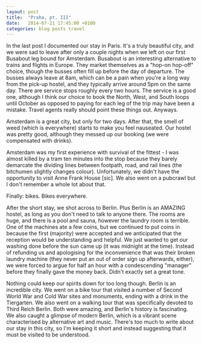 ```yaml
---
layout: post
title:  "Praha, pt. III"
date:   2014-07-21 17:45:00 +0100
categories: blog posts travel
---
```


In the last post I documented our stay in Paris. It's a truly beautiful city, and we were sad to leave after only a couple nights when we left on our first Busabout leg bound for Amsterdam. Busabout is an interesting alternative to trains and flights in Europe. They market themselves as a "hop-on hop-off" choice, though the busses often fill up before the day of departure. The busses always leave at 8am, which can be a pain when you're a long way from the pick-up hostel, and they typically arrive around 5pm on the same day. There are service stops roughly every two hours. The service is a good one, although I think our choice to book the North, West, and South loops until October as opposed to paying for each leg of the trip may have been a mistake. Travel agents really should point these things out. Anyways.

Amsterdam is a great city, but only for two days. After that, the smell of weed (which is everywhere) starts to make you feel nauseated. Our hostel was pretty good, although they messed up our booking (we were compensated with drinks). 

Amsterdam was my first experience with survival of the fittest - I was almost killed by a tram ten minutes into the stop because they barely demarcate the dividing lines between footpath, road, and rail lines (the bitchumen slightly changes colour). Unfortunately, we didn't have the opportunity to visit Anne Frank House [sic]. We also went on a pubcrawl but I don't remember a whole lot about that.

Finally: bikes. Bikes everywhere.

After the short stay, we shot across to Berlin. Plus Berlin is an AMAZING hostel, as long as you don't need to talk to anyone there. The rooms are huge, and there is a pool and sauna, however the laundry room is terrible. One of the machines ate a few coins, but we continued to put coins in because the first (majority) were accepted and we anticipated that the reception would be understanding and helpful. We just wanted to get our washing done before the sun came up (it was midnight at the time). Instead of refunding us and apologising for the inconvenience that was their broken laundry machine (they never put an out of order sign up afterwards, either), we were forced to argue for half an hour with a condescending "manager" before they finally gave the money back. Didn't exactly set a great tone.

Nothing could keep our spirits down for too long though. Berlin is an incredible city. We went on a bike tour that visited a number of Second World War and Cold War sites and monuments, ending with a drink in the Tiergarten. We also went on a walking tour that was specifically devoted to Third Reich Berlin. Both were amazing, and Berlin's history is fascinating. We also caught a glimpse of modern Berlin, which is a vibrant scene characterised by alternative art and music. There's too much to write about our stay in this city, so I'm keeping it short and instead suggesting that it must be visited to be understood.
